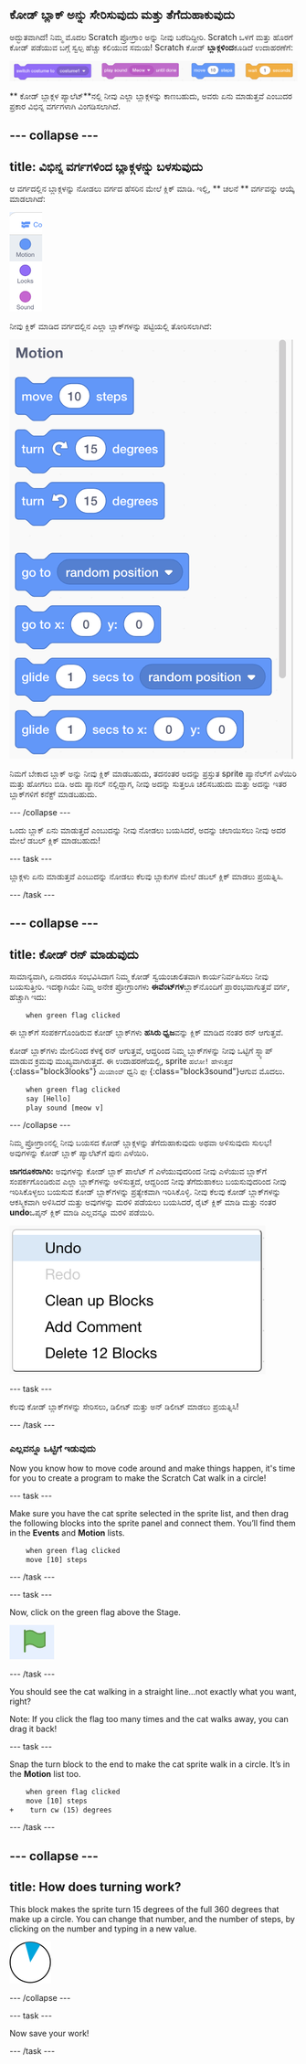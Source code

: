 ## ಕೋಡ್ ಬ್ಲಾಕ್ ಅನ್ನು ಸೇರಿಸುವುದು ಮತ್ತು ತೆಗೆದುಹಾಕುವುದು

ಅದ್ಭುತವಾಗಿದೆ! ನಿಮ್ಮ ಮೊದಲ Scratch ಪ್ರೋಗ್ರಾಂ ಅನ್ನು ನೀವು ಬರೆದಿದ್ದೀರಿ. Scratch ಒಳಗೆ ಮತ್ತು ಹೊರಗೆ ಕೋಡ್ ಪಡೆಯುವ ಬಗ್ಗೆ ಸ್ವಲ್ಪ ಹೆಚ್ಚು ಕಲಿಯುವ ಸಮಯ! Scratch ಕೋಡ್ **ಬ್ಲಾಕ್ಗಳಿಂದ**ಕೂಡಿದೆ ಉದಾಹರಣೆಗೆ:

![](images/code1.png)

** ಕೋಡ್ ಬ್ಲಾಕ್ಗಳ ಪ್ಯಾಲೆಟ್**ನಲ್ಲಿ ನೀವು ಎಲ್ಲಾ ಬ್ಲಾಕ್ಗಳನ್ನು ಕಾಣಬಹುದು, ಅವರು ಏನು ಮಾಡುತ್ತವೆ ಎಂಬುದರ ಪ್ರಕಾರ ವಿಭಿನ್ನ ವರ್ಗಗಳಾಗಿ ವಿಂಗಡಿಸಲಾಗಿದೆ.

## \--- collapse \---

## title: ವಿಭಿನ್ನ ವರ್ಗಗಳಿಂದ ಬ್ಲಾಕ್ಗಳನ್ನು ಬಳಸುವುದು

ಆ ವರ್ಗದಲ್ಲಿನ ಬ್ಲಾಕ್ಗಳನ್ನು ನೋಡಲು ವರ್ಗದ ಹೆಸರಿನ ಮೇಲೆ ಕ್ಲಿಕ್ ಮಾಡಿ. ಇಲ್ಲಿ, ** ಚಲನೆ ** ವರ್ಗವನ್ನು ಆಯ್ಕೆ ಮಾಡಲಾಗಿದೆ:

![](images/code2a.png)

ನೀವು ಕ್ಲಿಕ್ ಮಾಡಿದ ವರ್ಗದಲ್ಲಿನ ಎಲ್ಲಾ ಬ್ಲಾಕ್‌ಗಳನ್ನು ಪಟ್ಟಿಯಲ್ಲಿ ತೋರಿಸಲಾಗಿದೆ:

![](images/code2b.png)

ನಿಮಗೆ ಬೇಕಾದ ಬ್ಲಾಕ್ ಅನ್ನು ನೀವು ಕ್ಲಿಕ್ ಮಾಡಬಹುದು, ತದನಂತರ ಅದನ್ನು ಪ್ರಸ್ತುತ sprite ಪ್ಯಾನೆಲ್‌ಗೆ ಎಳೆಯಿರಿ ಮತ್ತು ಹೋಗಲು ಬಿಡಿ. ಅದು ಪ್ಯಾನಲ್ ನಲ್ಲಿದ್ದಾಗ, ನೀವು ಅದನ್ನು ಸುತ್ತಲೂ ಚಲಿಸಬಹುದು ಮತ್ತು ಅದನ್ನು ಇತರ ಬ್ಲಾಕ್‌ಗಳಿಗೆ ಕನೆಕ್ಟ್ ಮಾಡಬಹುದು.

\--- /collapse \---

ಒಂದು ಬ್ಲಾಕ್ ಏನು ಮಾಡುತ್ತದೆ ಎಂಬುದನ್ನು ನೀವು ನೋಡಲು ಬಯಸಿದರೆ, ಅದನ್ನು ಚಲಾಯಿಸಲು ನೀವು ಅದರ ಮೇಲೆ ಡಬಲ್ ಕ್ಲಿಕ್ ಮಾಡಬಹುದು!

\--- task \---

ಬ್ಲಾಕ್ಗ‌ಳು ಏನು ಮಾಡುತ್ತವೆ ಎಂಬುದನ್ನು ನೋಡಲು ಕೆಲವು ಬ್ಲಾಕುಗಳ ಮೇಲೆ ಡಬಲ್ ಕ್ಲಿಕ್ ಮಾಡಲು ಪ್ರಯತ್ನಿಸಿ.

\--- /task \---

## \--- collapse \---

## title: ಕೋಡ್ ರನ್ ಮಾಡುವುದು

ಸಾಮಾನ್ಯವಾಗಿ, ಏನಾದರೂ ಸಂಭವಿಸಿದಾಗ ನಿಮ್ಮ ಕೋಡ್ ಸ್ವಯಂಚಾಲಿತವಾಗಿ ಕಾರ್ಯನಿರ್ವಹಿಸಲು ನೀವು ಬಯಸುತ್ತೀರಿ. ಇದಕ್ಕಾಗಿಯೇ ನಿಮ್ಮ ಅನೇಕ ಪ್ರೋಗ್ರಾಂಗಳು **ಈವೆಂಟ್‌ಗಳ**ಬ್ಲಾಕ್‌ನೊಂದಿಗೆ ಪ್ರಾರಂಭವಾಗುತ್ತವೆ ವರ್ಗ, ಹೆಚ್ಚಾಗಿ ಇದು:

```blocks3
    when green flag clicked
```

ಈ ಬ್ಲಾಕ್‌ಗೆ ಸಂಪರ್ಕಗೊಂಡಿರುವ ಕೋಡ್ ಬ್ಲಾಕ್‌ಗಳು **ಹಸಿರು ಧ್ವಜ**ವನ್ನು ಕ್ಲಿಕ್ ಮಾಡಿದ ನಂತರ ರನ್ ಆಗುತ್ತವೆ.

ಕೋಡ್ ಬ್ಲಾಕ್‌ಗಳು ಮೇಲಿನಿಂದ ಕೆಳಕ್ಕೆ ರನ್ ಆಗುತ್ತವೆ, ಆದ್ದರಿಂದ ನಿಮ್ಮ ಬ್ಲಾಕ್‌ಗಳನ್ನು ನೀವು ಒಟ್ಟಿಗೆ ಸ್ನ್ಯಾಪ್ ಮಾಡುವ ಕ್ರಮವು ಮುಖ್ಯವಾಗಿರುತ್ತದೆ. ಈ ಉದಾಹರಣೆಯಲ್ಲಿ, sprite `ಹಲೋ!` `ಹೇಳುತ್ತದೆ` {:class="block3looks"} `ಮಿಯಾಂವ್` ಧ್ವನಿ `ಪ್ಲೇ` {:class="block3sound"}ಆಗುವ ಮೊದಲು.

```blocks3
    when green flag clicked
    say [Hello]
    play sound [meow v]
```

\--- /collapse \---

ನಿಮ್ಮ ಪ್ರೋಗ್ರಾಂನಲ್ಲಿ ನೀವು ಬಯಸದ ಕೋಡ್ ಬ್ಲಾಕ್ಗಳನ್ನು ತೆಗೆದುಹಾಕುವುದು ಅಥವಾ ಅಳಿಸುವುದು ಸುಲಭ! ಅವುಗಳನ್ನು ಕೋಡ್ ಬ್ಲಾಕ್ ಪ್ಯಾಲೆಟ್‌ಗೆ ಪುನಃ ಎಳೆಯಿರಿ.

**ಜಾಗರೂಕರಾಗಿರಿ:** ಅವುಗಳನ್ನು ಕೋಡ್ ಬ್ಲಾಕ್‌ ಪಾಲೆಟ್ ಗೆ ಎಳೆಯುವುದರಿಂದ ನೀವು ಎಳೆಯುವ ಬ್ಲಾಕ್‌ಗೆ ಸಂಪರ್ಕಗೊಂಡಿರುವ ಎಲ್ಲಾ ಬ್ಲಾಕ್‌ಗಳನ್ನು ಅಳಿಸುತ್ತದೆ, ಆದ್ದರಿಂದ ನೀವು ತೆಗೆದುಹಾಕಲು ಬಯಸುವುದರಿಂದ ನೀವು ಇರಿಸಿಕೊಳ್ಳಲು ಬಯಸುವ ಕೋಡ್ ಬ್ಲಾಕ್‌ಗಳನ್ನು ಪ್ರತ್ಯೇಕವಾಗಿ ಇರಿಸಿಕೊಳ್ಳಿ. ನೀವು ಕೆಲವು ಕೋಡ್ ಬ್ಲಾಕ್‌ಗಳನ್ನು ಆಕಸ್ಮಿಕವಾಗಿ ಅಳಿಸಿದರೆ ಮತ್ತು ಅವುಗಳನ್ನು ಮರಳಿ ಪಡೆಯಲು ಬಯಸಿದರೆ, ರೈಟ್ ಕ್ಲಿಕ್ ಮಾಡಿ ಮತ್ತು ನಂತರ **undo**ಒಪ್ಶನ್ ಕ್ಲಿಕ್ ಮಾಡಿ ಎಲ್ಲವನ್ನೂ ಮರಳಿ ಪಡೆಯಿರಿ.

![](images/code6.png)

\--- task \---

ಕೆಲವು ಕೋಡ್ ಬ್ಲಾಕ್‌ಗಳನ್ನು ಸೇರಿಸಲು, ಡಿಲೀಟ್ ಮತ್ತು ಅನ್ ಡಿಲೀಟ್ ಮಾಡಲು ಪ್ರಯತ್ನಿಸಿ!

\--- /task \---

### ಎಲ್ಲವನ್ನೂ ಒಟ್ಟಿಗೆ ಇಡುವುದು

Now you know how to move code around and make things happen, it's time for you to create a program to make the Scratch Cat walk in a circle!

\--- task \---

Make sure you have the cat sprite selected in the sprite list, and then drag the following blocks into the sprite panel and connect them. You’ll find them in the **Events** and **Motion** lists.

```blocks3
    when green flag clicked
    move [10] steps
```

\--- /task \---

\--- task \---

Now, click on the green flag above the Stage.

![](images/code7.png)

\--- /task \---

You should see the cat walking in a straight line...not exactly what you want, right?

Note: If you click the flag too many times and the cat walks away, you can drag it back!

\--- task \---

Snap the turn block to the end to make the cat sprite walk in a circle. It’s in the **Motion** list too.

```blocks3
    when green flag clicked
    move [10] steps
+    turn cw (15) degrees
```

\--- /task \---

## \--- collapse \---

## title: How does turning work?

This block makes the sprite turn 15 degrees of the full 360 degrees that make up a circle. You can change that number, and the number of steps, by clicking on the number and typing in a new value.

![](images/code9.png)

\--- /collapse \---

\--- task \---

Now save your work!

\--- /task \---